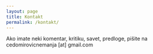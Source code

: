 ```yaml
---
layout: page
title: Kontakt
permalink: /kontakt/
---
```


Ako imate neki komentar, kritiku, savet, predloge, pišite na cedomirovicnemanja [at] gmail.com

